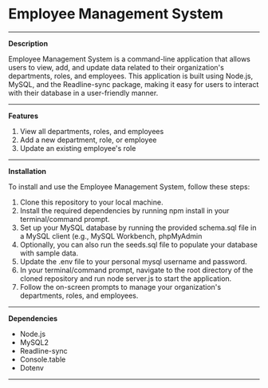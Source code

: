 # Employee Management System

***

**Description**

Employee Management System is a command-line application that allows users to view, add, and update data related to their organization's departments, roles, and employees. This application is built using Node.js, MySQL, and the Readline-sync package, making it easy for users to interact with their database in a user-friendly manner.

***

**Features**

1. View all departments, roles, and employees
2. Add a new department, role, or employee
3. Update an existing employee's role

***

**Installation**

To install and use the Employee Management System, follow these steps:

1. Clone this repository to your local machine.
2. Install the required dependencies by running npm install in your terminal/command prompt.
3. Set up your MySQL database by running the provided schema.sql file in a MySQL client (e.g., MySQL Workbench, phpMyAdmin
4. Optionally, you can also run the seeds.sql file to populate your database with sample data.
5. Update the .env file to your personal mysql username and password. 
6. In your terminal/command prompt, navigate to the root directory of the cloned repository and run node server.js to start the application.
7. Follow the on-screen prompts to manage your organization's departments, roles, and employees.

***

**Dependencies**

- Node.js
- MySQL2
- Readline-sync
- Console.table
- Dotenv

***
